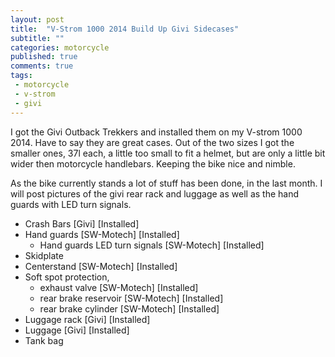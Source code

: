 ```yaml
---
layout: post
title:  "V-Strom 1000 2014 Build Up Givi Sidecases"
subtitle: ""
categories: motorcycle
published: true
comments: true
tags:
 - motorcycle
 - v-strom
 - givi
---
```


I got the Givi Outback Trekkers and installed them on my V-strom 1000 2014. Have to say they are great cases. Out of the two sizes I got the smaller ones, 37l each, a little too small to fit a helmet, but are only a little bit wider then motorcycle handlebars. Keeping the bike nice and nimble. 

As the bike currently stands a lot of stuff has been done, in the last month. I will post pictures of the givi rear rack and luggage as well as the hand guards with LED turn signals.

- Crash Bars [Givi] [Installed]
- Hand guards [SW-Motech] [Installed]
	- Hand guards LED turn signals [SW-Motech] [Installed]
- Skidplate
- Centerstand [SW-Motech] [Installed]
- Soft spot protection, 
	- exhaust valve [SW-Motech] [Installed]
	- rear brake reservoir [SW-Motech] [Installed]
	- rear brake cylinder [SW-Motech] [Installed]
- Luggage rack [Givi] [Installed]
- Luggage [Givi] [Installed]
- Tank bag